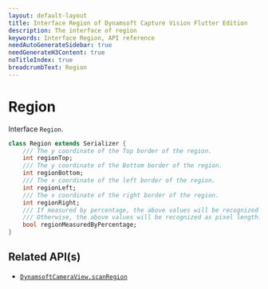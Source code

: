 ```yaml
---
layout: default-layout
title: Interface Region of Dynamsoft Capture Vision Flutter Edition
description: The interface of region
keywords: Interface Region, API reference
needAutoGenerateSidebar: true
needGenerateH3Content: true
noTitleIndex: true
breadcrumbText: Region
---
```


# Region

Interface `Region`.

```dart
class Region extends Serializer {
    /// The y coordinate of the Top border of the region.
    int regionTop;
    /// The y coordinate of the Bottom border of the region.
    int regionBottom;
    /// The x coordinate of the left border of the region.
    int regionLeft;
    /// The x coordinate of the right border of the region.
    int regionRight;
    /// If measured by percentage, the above values will be recognized as percentage (1 to 100).
    /// Otherwise, the above values will be recognized as pixel length.
    bool regionMeasuredByPercentage;
}
```

## Related API(s)

- [`DynamsoftCameraView.scanRegion`](camera-view.md#scanregion)
